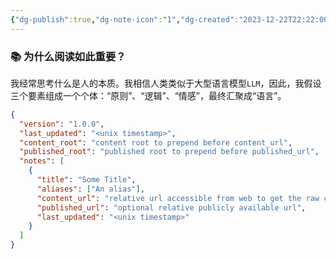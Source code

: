 ```yaml
---
{"dg-publish":true,"dg-note-icon":"1","dg-created":"2023-12-22T22:22:00+08:00","dg-updated":"2024-03-10T18:30:00","tags":["read"],"dg-path":"草稿/为什么阅读如此重要.md","permalink":"/草稿/为什么阅读如此重要/","dgPassFrontmatter":true,"noteIcon":"1","created":"2023-12-22T22:22:00+08:00","updated":"2024-03-10T18:30:00"}
---
```


### 📚 为什么阅读如此重要？
我经常思考什么是人的本质。我相信人类类似于大型语言模型`LLM`，因此，我假设三个要素组成一个个体：“原则”、“逻辑”、“情感”，最终汇聚成“语言”。

```json
{
  "version": "1.0.0",
  "last_updated": "<unix timestamp>",
  "content_root": "content root to prepend before content_url",
  "published_root": "published root to prepend before published_url",
  "notes": [
    {
      "title": "Some Title",
      "aliases": ["An alias"],
      "content_url": "relative url accessible from web to get the raw content",
      "published_url": "optional relative publicly available url",
      "last_updated": "<unix timestamp>"
    }
  ]
}
```